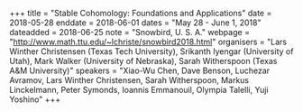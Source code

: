 +++
title = "Stable Cohomology: Foundations and Applications"
date = 2018-05-28
enddate = 2018-06-01
dates = "May 28 - June 1, 2018"
dateadded = 2018-06-25
note = "Snowbird, U. S. A."
webpage = "http://www.math.ttu.edu/~lchriste/snowbird2018.html"
organisers = "Lars Winther Christensen  (Texas Tech University), Srikanth Iyengar  (University of Utah), Mark Walker  (University of Nebraska), Sarah Witherspoon  (Texas A&M University)"
speakers = "Xiao-Wu Chen, Dave Benson, Luchezar Avramov, Lars Winther Christensen, Sarah Witherspoon, Markus Linckelmann, Peter Symonds, Ioannis Emmanouil, 
Olympia Talelli, Yuji Yoshino"
+++
